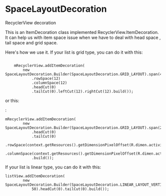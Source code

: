 # SpaceLayoutDecoration
RecyclerView decoration

This is an ItemDecoration class implemented RecyclerView.ItemDecoration. It can help us with item space issue when we have to deal with head space , tail space and grid space.


Here's how we use it. If your list is grid type, you can do it with this:

```

    mRecyclerView.addItemDecoration(
        new SpaceLayoutDecoration.Builder(SpaceLayoutDecoration.GRID_LAYOUT).span(4)
            .rowSpace(12)
            .columnSpace(12)
            .headCut(0)
            .tailCut(0).leftCut(12).rightCut(12).build());
```

or this:

:
```
mRecyclerView.addItemDecoration(
        new SpaceLayoutDecoration.Builder(SpaceLayoutDecoration.GRID_LAYOUT).span(2)
            .headCut(0)
            .tailCut(0)
            .rowSpace(context.getResources().getDimensionPixelOffset(R.dimen.activity_horizontal_margin))
            .columnSpace(context.getResources().getDimensionPixelOffset(R.dimen.activity_horizontal_margin))
            .build());
```

If your list is linear type, you can do it with this:

```
listView.addItemDecoration(
        new SpaceLayoutDecoration.Builder(SpaceLayoutDecoration.LINEAR_LAYOUT_VERTICAL).linearSpace(
            50).headCut(0).tailCut(0).build());
```

